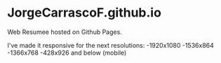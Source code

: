 # JorgeCarrascoF.github.io

Web Resumee hosted on Github Pages.

I've made it responsive for the next resolutions:
        -1920x1080
        -1536x864
        -1366x768
        -428x926 and below (mobile)
